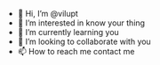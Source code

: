 - 👋 Hi, I’m @vilupt 
- 👀 I’m interested in know your thing
- 🌱 I’m currently learning you
- 💞️ I’m looking to collaborate with you
- 📫 How to reach me contact me
  

<!---
vilupt/vilupt is a ✨ special ✨ repository because its `README.md` (this file) appears on your GitHub profile.
You can click the Preview link to take a look at your changes.
--->
